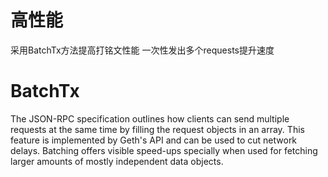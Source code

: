 # 高性能
采用BatchTx方法提高打铭文性能  一次性发出多个requests提升速度
# BatchTx
The JSON-RPC specification outlines how clients can send multiple requests at the same time by filling the request objects in an array. This feature is implemented by Geth's API and can be used to cut network delays. Batching offers visible speed-ups specially when used for fetching larger amounts of mostly independent data objects.
